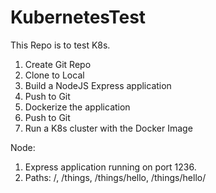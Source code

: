 # KubernetesTest
This Repo is to test K8s.

1. Create Git Repo
2. Clone to Local
3. Build a NodeJS Express application
4. Push to Git
5. Dockerize the application
6. Push to Git
7. Run a K8s cluster with the Docker Image

Node:
1. Express application running on port 1236.
2. Paths: /, /things, /things/hello, /things/hello/<string>

